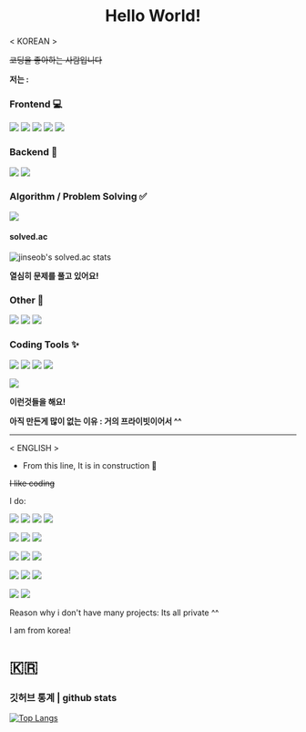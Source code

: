 
<h1 align="center">Hello World!</h1>
< KOREAN >


~~코딩을 좋아하는 사람입니다~~

**저는 :**
### Frontend 💻
<img src="https://img.shields.io/badge/Javascript-black?style=flat&logo=Javascript&logoColor=white"/> <img src="https://img.shields.io/badge/HTML-black?style=flat&logo=HTML5&logoColor=white"/> <img src="https://img.shields.io/badge/CSS-black?style=flat&logo=CSS3&logoColor=white"/> <img src="https://img.shields.io/badge/Pug-black?style=flat&logo=Pug&logoColor=white"/> <img src="https://img.shields.io/badge/React-black?style=flat&logo=React&logoColor=white"/>

### Backend 💽
<img src="https://img.shields.io/badge/Node.js-black?style=flat&logo=Node.js&logoColor=white"/>  <img src="https://img.shields.io/badge/ExpressJS-black?style=flat&logo=Express&logoColor=white"/>
### Algorithm / Problem Solving ✅
<img src="https://img.shields.io/badge/C++-black?style=flat&logo=cplusplus&logoColor=white"/>

#### solved.ac

![jinseob's solved.ac stats](https://github-readme-solvedac.hyp3rflow.vercel.app/api/?handle=jinseob)

**열심히 문제를 풀고 있어요!**

### Other 👻
<img src="https://img.shields.io/badge/Python-black?style=flat&logo=Python&logoColor=white"/> <img src="https://img.shields.io/badge/Lua-black?style=flat&logo=lua&logoColor=white"/> <img src="https://img.shields.io/badge/Discord.js-black?style=flat&logo=discord&logoColor=white"/>
### Coding Tools ✨
<img src="https://img.shields.io/badge/VSCode-black?style=flat&logo=visualstudiocode&logoColor=white"/> <img src="https://img.shields.io/badge/Roblox studio-black?style=flat&logo=robloxstudio&logoColor=white"/> <img src="https://img.shields.io/badge/XCode-black?style=flat&logo=XCode&logoColor=white"/> <img src="https://img.shields.io/badge/Git-black?style=flat&logo=Git&logoColor=white"/>



<img src="https://img.shields.io/badge/애플 조아-black?style=flat&logo=Apple&logoColor=white"/>

**이런것들을 해요!**

**아직 만든게 많이 없는 이유 : 거의 프라이빗이어서 ^^**


---
< ENGLISH >
- From this line, It is in construction 🚧

~~I like coding~~

I do:

<img src="https://img.shields.io/badge/Javascript-black?style=flat&logo=Javascript&logoColor=white"/> <img src="https://img.shields.io/badge/HTML-black?style=flat&logo=HTML5&logoColor=white"/> <img src="https://img.shields.io/badge/CSS-black?style=flat&logo=CSS3&logoColor=white"/> <img src="https://img.shields.io/badge/Pug-black?style=flat&logo=Pug&logoColor=white"/>

<img src="https://img.shields.io/badge/Node.js-black?style=flat&logo=Node.js&logoColor=white"/> <img src="https://img.shields.io/badge/React-black?style=flat&logo=React&logoColor=white"/>  <img src="https://img.shields.io/badge/ExpressJS-black?style=flat&logo=Express&logoColor=white"/>


<img src="https://img.shields.io/badge/C++-black?style=flat&logo=cplusplus&logoColor=white"/> <img src="https://img.shields.io/badge/Python-black?style=flat&logo=Python&logoColor=white"/> <img src="https://img.shields.io/badge/Lua-black?style=flat&logo=lua&logoColor=white"/> 

<img src="https://img.shields.io/badge/VSCode-black?style=flat&logo=visualstudiocode&logoColor=white"/> <img src="https://img.shields.io/badge/Roblox studio-black?style=flat&logo=robloxstudio&logoColor=white"/> <img src="https://img.shields.io/badge/XCode-black?style=flat&logo=XCode&logoColor=white"/>

<img src="https://img.shields.io/badge/Discord.js-black?style=flat&logo=discord&logoColor=white"/>

<img src="https://img.shields.io/badge/I love apple-black?style=flat&logo=Apple&logoColor=white"/>

Reason why i don't have many projects: Its all private ^^

I am from korea! 

# 🇰🇷
### 깃허브 통계 | github stats

[![Top Langs](https://github-readme-stats.vercel.app/api/top-langs/?username=jsyoon415)](https://github.com/anuraghazra/github-readme-stats)

